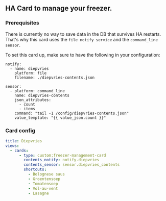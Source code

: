 ## HA Card to manage your freezer.

### Prerequisites
There is currently no way to save data in the DB that survives HA restarts. That's why this card uses the `file notify service` and the `command_line sensor`.

To set this card up, make sure to have the following in your configuration:
```
notify:
  - name: diepvries
    platform: file
    filename: ./diepvries-contents.json
    
sensor:
  - platform: command_line
    name: diepvries-contents
    json_attributes:
      - count
      - items
    command: "tail -1 /config/diepvries-contents.json"
    value_template: "{{ value_json.count }}"
```

### Card config
```yml
title: Diepvries
views:
  - cards:
      - type: custom:freezer-management-card
        contents_notify: notify.diepvries
        contents_sensor: sensor.diepvries_contents
        shortcuts:
          - Bolognese saus
          - Groentensoep
          - Tomatensoep
          - Vol-au-vent
          - Lasagne

```
